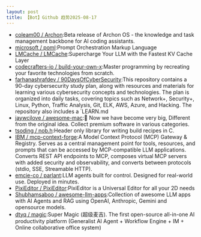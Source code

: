 ```yaml
---
layout: post
title: 【Bot】Github 趋势2025-08-17
---
```


* [coleam00 / Archon](https://github.com/coleam00/Archon):Beta release of Archon OS - the knowledge and task management backbone for AI coding assistants.
* [microsoft / poml](https://github.com/microsoft/poml):Prompt Orchestration Markup Language
* [LMCache / LMCache](https://github.com/LMCache/LMCache):Supercharge Your LLM with the Fastest KV Cache Layer
* [codecrafters-io / build-your-own-x](https://github.com/codecrafters-io/build-your-own-x):Master programming by recreating your favorite technologies from scratch.
* [farhanashrafdev / 90DaysOfCyberSecurity](https://github.com/farhanashrafdev/90DaysOfCyberSecurity):This repository contains a 90-day cybersecurity study plan, along with resources and materials for learning various cybersecurity concepts and technologies. The plan is organized into daily tasks, covering topics such as Network+, Security+, Linux, Python, Traffic Analysis, Git, ELK, AWS, Azure, and Hacking. The repository also includes a `LEARN.md
* [jaywcjlove / awesome-mac](https://github.com/jaywcjlove/awesome-mac): Now we have become very big, Different from the original idea. Collect premium software in various categories.
* [tsoding / nob.h](https://github.com/tsoding/nob.h):Header only library for writing build recipes in C.
* [IBM / mcp-context-forge](https://github.com/IBM/mcp-context-forge):A Model Context Protocol (MCP) Gateway & Registry. Serves as a central management point for tools, resources, and prompts that can be accessed by MCP-compatible LLM applications. Converts REST API endpoints to MCP, composes virtual MCP servers with added security and observability, and converts between protocols (stdio, SSE, Streamable HTTP).
* [emcie-co / parlant](https://github.com/emcie-co/parlant):LLM agents built for control. Designed for real-world use. Deployed in minutes.
* [PixiEditor / PixiEditor](https://github.com/PixiEditor/PixiEditor):PixiEditor is a Universal Editor for all your 2D needs
* [Shubhamsaboo / awesome-llm-apps](https://github.com/Shubhamsaboo/awesome-llm-apps):Collection of awesome LLM apps with AI Agents and RAG using OpenAI, Anthropic, Gemini and opensource models.
* [dtyq / magic](https://github.com/dtyq/magic):Super Magic (超级麦吉). The first open-source all-in-one AI productivity platform (Generalist AI Agent + Workflow Engine + IM + Online collaborative office system)
